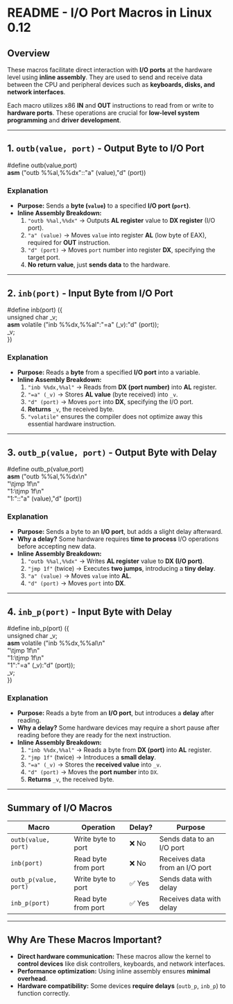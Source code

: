 # **README - I/O Port Macros in Linux 0.12**

## **Overview**
These macros facilitate direct interaction with **I/O ports** at the hardware level using **inline assembly**. They are used to send and receive data between the CPU and peripheral devices such as **keyboards, disks, and network interfaces**.

Each macro utilizes x86 **IN** and **OUT** instructions to read from or write to **hardware ports**. These operations are crucial for **low-level system programming** and **driver development**.

---

## **1. `outb(value, port)` - Output Byte to I/O Port**

#define outb(value,port) \
__asm__ ("outb %%al,%%dx"::"a" (value),"d" (port))


### **Explanation**
- **Purpose:** Sends a **byte (`value`)** to a specified **I/O port (`port`)**.
- **Inline Assembly Breakdown:**
  1. `"outb %%al,%%dx"` → Outputs **AL register** value to **DX register** (I/O port).
  2. `"a" (value)` → Moves `value` into register **AL** (low byte of EAX), required for **OUT** instruction.
  3. `"d" (port)` → Moves `port` number into register **DX**, specifying the target port.
  4. **No return value**, just **sends data** to the hardware.

---

## **2. `inb(port)` - Input Byte from I/O Port**

#define inb(port) ({ \
unsigned char _v; \
__asm__ volatile ("inb %%dx,%%al":"=a" (_v):"d" (port)); \
_v; \
})


### **Explanation**
- **Purpose:** Reads a **byte** from a specified **I/O port** into a variable.
- **Inline Assembly Breakdown:**
  1. `"inb %%dx,%%al"` → Reads from **DX (port number)** into **AL** register.
  2. `"=a" (_v)` → Stores **AL value** (byte received) into `_v`.
  3. `"d" (port)` → Moves `port` into **DX**, specifying the I/O port.
  4. **Returns** `_v`, the received byte.
  5. `"volatile"` ensures the compiler does not optimize away this essential hardware instruction.

---

## **3. `outb_p(value, port)` - Output Byte with Delay**

#define outb_p(value,port) \
__asm__ ("outb %%al,%%dx\n" \
        "\tjmp 1f\n" \
        "1:\tjmp 1f\n" \
        "1:"::"a" (value),"d" (port))


### **Explanation**
- **Purpose:** Sends a byte to an **I/O port**, but adds a slight delay afterward.
- **Why a delay?** Some hardware requires **time to process** I/O operations before accepting new data.
- **Inline Assembly Breakdown:**
  1. `"outb %%al,%%dx"` → Writes **AL register** value to **DX (I/O port)**.
  2. `"jmp 1f"` (twice) → Executes **two jumps**, introducing a **tiny delay**.
  3. `"a" (value)` → Moves `value` into **AL**.
  4. `"d" (port)` → Moves `port` into **DX**.

---

## **4. `inb_p(port)` - Input Byte with Delay**

#define inb_p(port) ({ \
unsigned char _v; \
__asm__ volatile ("inb %%dx,%%al\n" \
    "\tjmp 1f\n" \
    "1:\tjmp 1f\n" \
    "1":"=a" (_v):"d" (port)); \
_v; \
})


### **Explanation**
- **Purpose:** Reads a byte from an **I/O port**, but introduces a **delay** after reading.
- **Why a delay?** Some hardware devices may require a short pause after reading before they are ready for the next instruction.
- **Inline Assembly Breakdown:**
  1. `"inb %%dx,%%al"` → Reads a byte from **DX (port)** into **AL** register.
  2. `"jmp 1f"` (twice) → Introduces a **small delay**.
  3. `"=a" (_v)` → Stores the **received value** into `_v`.
  4. `"d" (port)` → Moves the **port number** into `DX`.
  5. **Returns** `_v`, the received byte.

---

## **Summary of I/O Macros**
| **Macro** | **Operation** | **Delay?** | **Purpose** |
|-----------|--------------|------------|-------------|
| `outb(value, port)` | Write byte to port | ❌ No | Sends data to an I/O port |
| `inb(port)` | Read byte from port | ❌ No | Receives data from an I/O port |
| `outb_p(value, port)` | Write byte to port | ✅ Yes | Sends data with delay |
| `inb_p(port)` | Read byte from port | ✅ Yes | Receives data with delay |

---

## **Why Are These Macros Important?**
- **Direct hardware communication:** These macros allow the kernel to **control devices** like disk controllers, keyboards, and network interfaces.
- **Performance optimization:** Using inline assembly ensures **minimal overhead**.
- **Hardware compatibility:** Some devices **require delays** (`outb_p`, `inb_p`) to function correctly.


